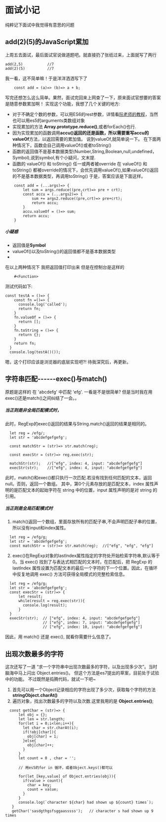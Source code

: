 # 面试小记
纯粹记下面试中我觉得有意思的问题

## add(2)(5)的JavaScript累加

上周五去面试，最后面试官说做道题吧。就直接扔了张纸过来，上面就写了两行
```
add(2,5)           //7
add(2)(5)          //7
```
我一看，这不简单嘛！于是洋洋洒洒写下了
```
    const add = (a)=> (b)=> a + b;
```
写完还想怎么这么简单。果然，面试完回来上网查了一下，原来面试官想要的答案是随意参数累加啊！
实现这个功能，我想了几个关键的地方:
- 对于不确定个数的参数，可以用ES6的rest参数，详情看[阮老师的教程](http://es6.ruanyifeng.com/#docs/function#rest参数)，当然也可以用es5的arguments类数组对象
- 实现累加的方法 **Array.prototype.reduce()**,或者forEach()也行.
- 因为实现累加的函数调用**accu()**返回的还是函数，所以需要重写accu的**valueOf**方法，以返回需要的累加值。
说到valueOf,就简单说一下。
在下面两种情况下，函数会自己调用valueOf()或者toString()
- 函数的返回值不是基本数据类型(Number,String,Boolean,null,undefined，Symbol),说到symbol,有个小疑问，文末提.
- 函数的 valueOf() 和 toString() 任一或两者被override
在 valueOf() 和 toString() 都被override的情况下，会优先调用valueOf(),如果valueOf()返回的不是基本数据类型，再调用toString()
于是，答案应该是下面这样。
```
    const add = (...args)=> {
        let sum = args.reduce((pre,crt)=> pre + crt);
        const accu = (...args2)=> {
            sum += args2.reduce((pre,crt)=> pre+crt);
            return accu;
        }
        accu.valueOf = ()=> sum;
        return accu;
    }
```
##### 小疑惑
- 返回值是**Symbol**
- valueOf()以及toString()的返回值都不是基本数据类型 
- 
在以上两种情况下 我把返回值打印出来 但是在控制台是这样的
```
    #<Function>
```
测试代码如下:
```
const testA = ()=> {
    const fn =()=> {
      console.log('called');
      return fn;
    }
    fn.valueOf = ()=> {
      return [];
    }
    fn.toString = ()=> {
      return {};
    }
    return fn;
  } 
  console.log(testA()());
```
嗯，这个打印应该是浏览器的底层实现吧?!
待我深究后，再更新。

## 字符串匹配------exec()与match()

原题是这样的
在 'abcdefg' 中匹配 'efg'.
一看是不是很简单? 但是当时我在用exec()还是match()之间纠结了一会。。

##### 当正则是非全局匹配模式时，
此时，RegExp的exec()返回的结果与String.match()返回的结果是相同的。
```
  let reg = /efg/;
  let str = 'abcdefgefgefg';

  const matchStr = (str)=> str.match(reg);

  const execStr = (str)=> reg.exec(str);

  matchStr(str);   //["efg", index: 4, input: "abcdefgefgefg"]
  execStr(str);    //["efg", index: 4, input: "abcdefgefgefg"]

```
此时，match()和exec()都只执行一次匹配.若没有找到任何匹配的文本，返回null。否则，返回一个数组。
其中，第0个元素存放的是匹配文本，index 属性声明的是匹配文本的起始字符在 string 中的位置，input 属性声明的是对 string 的引用。

##### 当正则是全局匹配模式时
1. match()返回一个数组，里面存放所有的匹配子串,不会声明匹配子串的位置，所以没有input和index属性。

```
  let reg = /efg/g;
  let str = 'abcdefgefgefg';
  const matchStr = (str)=> str.match(reg);  //["efg", "efg", "efg"]
```

2. exec()在RegExp对象的lastIndex属性指定的字符处开始检索字符串,默认等于0。当 exec() 找到了与表达式相匹配的文本时，在匹配后，把 RegExp 的 lastIndex 属性设置为匹配文本的最后一个字符的下一个位置。因此，在循环中反复地调用 exec() 方法可获得全局模式的完整检索信息。
```
  let reg = /efg/g;
  let str = 'abcdefgefgefg';
  const execStr = (str)=> {
      let result;
      while(result = reg.exec(str)){
        console.log(result);
      }
  }
  execStr(str);  // ["efg", index: 4, input: "abcdefgefgefg"]
                 // ["efg", index: 7, input: "abcdefgefgefg"]
                 // ["efg", index: 10, input: "abcdefgefgefg"]
```

因此，用 match() 还是 exec(), 就看你需要什么信息了。

## 出现次数最多的字符
这次还写了一道 “求一个字符串中出现次数最多的字符，以及出现多少次”。当时脑海中马上闪出 Object.entries()。
但这个方法是es7提出的草案，目前处于试验中的功能。
不过既然是捣腾代码，就试一下吧~

1. 首先可以用一个Object记录相应的字符出现了多少次，获取每个字符的方法 **stringObject.charAt()**
2. 遍历对象，找出次数最多的字符以及次数.这里我用的是 **Object.entries()**;

```
  const getChar = (str)=> {
      let obj = {};
      let len = str.length;
      for(let i = 0;i<len;i++){
        let char = str.charAt(i);
        if(!obj[char]){
          obj[char] = 1;
        }else{
          obj[char]++;
        }
      }
      let count = 0 , char = '';

      // 用es5的for in 循环，或者Object.keys()都可以

      for(let [key,value] of Object.entries(obj)){
        if(value > count){
          char = key;
          count = value;
        }
      }
      console.log(`character ${char} had shown up ${count} times`);
   }
   getChar('sasdgthgsfsggaasssss');   // character s had shown up 9 times
```
